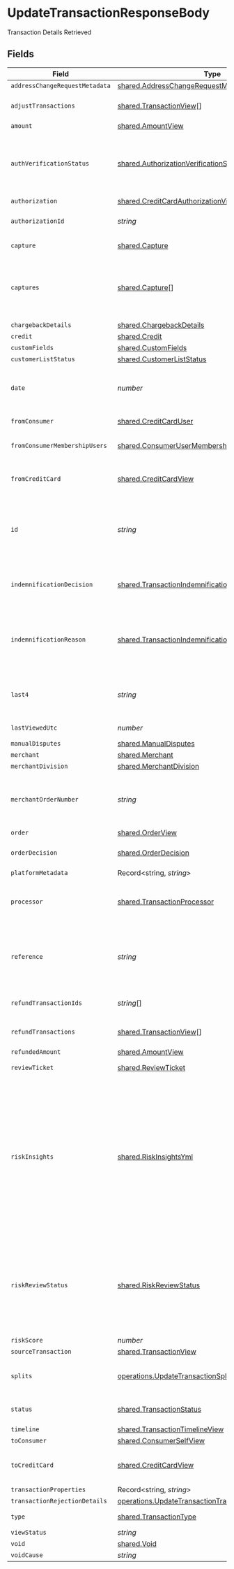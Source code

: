 # UpdateTransactionResponseBody

Transaction Details Retrieved



## Fields

| Field                                                                                                                                                                                                                                                                   | Type                                                                                                                                                                                                                                                                    | Required                                                                                                                                                                                                                                                                | Description                                                                                                                                                                                                                                                             | Example                                                                                                                                                                                                                                                                 |
| ----------------------------------------------------------------------------------------------------------------------------------------------------------------------------------------------------------------------------------------------------------------------- | ----------------------------------------------------------------------------------------------------------------------------------------------------------------------------------------------------------------------------------------------------------------------- | ----------------------------------------------------------------------------------------------------------------------------------------------------------------------------------------------------------------------------------------------------------------------- | ----------------------------------------------------------------------------------------------------------------------------------------------------------------------------------------------------------------------------------------------------------------------- | ----------------------------------------------------------------------------------------------------------------------------------------------------------------------------------------------------------------------------------------------------------------------- |
| `addressChangeRequestMetadata`                                                                                                                                                                                                                                          | [shared.AddressChangeRequestMetadataView](../../../sdk/models/shared/addresschangerequestmetadataview.md)                                                                                                                                                               | :heavy_minus_sign:                                                                                                                                                                                                                                                      | N/A                                                                                                                                                                                                                                                                     |                                                                                                                                                                                                                                                                         |
| `adjustTransactions`                                                                                                                                                                                                                                                    | [shared.TransactionView](../../../sdk/models/shared/transactionview.md)[]                                                                                                                                                                                               | :heavy_minus_sign:                                                                                                                                                                                                                                                      | **Nullable** for Transactions Details.<br/>                                                                                                                                                                                                                             |                                                                                                                                                                                                                                                                         |
| `amount`                                                                                                                                                                                                                                                                | [shared.AmountView](../../../sdk/models/shared/amountview.md)                                                                                                                                                                                                           | :heavy_minus_sign:                                                                                                                                                                                                                                                      | N/A                                                                                                                                                                                                                                                                     |                                                                                                                                                                                                                                                                         |
| `authVerificationStatus`                                                                                                                                                                                                                                                | [shared.AuthorizationVerificationStatus](../../../sdk/models/shared/authorizationverificationstatus.md)                                                                                                                                                                 | :heavy_minus_sign:                                                                                                                                                                                                                                                      | Used to track the status of micro-authorizations. **Nullable** for Transactions Details.                                                                                                                                                                                | new                                                                                                                                                                                                                                                                     |
| `authorization`                                                                                                                                                                                                                                                         | [shared.CreditCardAuthorizationView](../../../sdk/models/shared/creditcardauthorizationview.md)                                                                                                                                                                         | :heavy_minus_sign:                                                                                                                                                                                                                                                      | N/A                                                                                                                                                                                                                                                                     |                                                                                                                                                                                                                                                                         |
| `authorizationId`                                                                                                                                                                                                                                                       | *string*                                                                                                                                                                                                                                                                | :heavy_minus_sign:                                                                                                                                                                                                                                                      | The authorization's id.                                                                                                                                                                                                                                                 | T1c3p4yBuVYJ9                                                                                                                                                                                                                                                           |
| `capture`                                                                                                                                                                                                                                                               | [shared.Capture](../../../sdk/models/shared/capture.md)                                                                                                                                                                                                                 | :heavy_minus_sign:                                                                                                                                                                                                                                                      | Deprecated. Use `captures`.                                                                                                                                                                                                                                             |                                                                                                                                                                                                                                                                         |
| `captures`                                                                                                                                                                                                                                                              | [shared.Capture](../../../sdk/models/shared/capture.md)[]                                                                                                                                                                                                               | :heavy_minus_sign:                                                                                                                                                                                                                                                      | All captures associated with the transaction. **Nullable** for Transactions Details.                                                                                                                                                                                    |                                                                                                                                                                                                                                                                         |
| `chargebackDetails`                                                                                                                                                                                                                                                     | [shared.ChargebackDetails](../../../sdk/models/shared/chargebackdetails.md)                                                                                                                                                                                             | :heavy_minus_sign:                                                                                                                                                                                                                                                      | N/A                                                                                                                                                                                                                                                                     |                                                                                                                                                                                                                                                                         |
| `credit`                                                                                                                                                                                                                                                                | [shared.Credit](../../../sdk/models/shared/credit.md)                                                                                                                                                                                                                   | :heavy_minus_sign:                                                                                                                                                                                                                                                      | N/A                                                                                                                                                                                                                                                                     |                                                                                                                                                                                                                                                                         |
| `customFields`                                                                                                                                                                                                                                                          | [shared.CustomFields](../../../sdk/models/shared/customfields.md)                                                                                                                                                                                                       | :heavy_minus_sign:                                                                                                                                                                                                                                                      | N/A                                                                                                                                                                                                                                                                     |                                                                                                                                                                                                                                                                         |
| `customerListStatus`                                                                                                                                                                                                                                                    | [shared.CustomerListStatus](../../../sdk/models/shared/customerliststatus.md)                                                                                                                                                                                           | :heavy_minus_sign:                                                                                                                                                                                                                                                      | N/A                                                                                                                                                                                                                                                                     |                                                                                                                                                                                                                                                                         |
| `date`                                                                                                                                                                                                                                                                  | *number*                                                                                                                                                                                                                                                                | :heavy_minus_sign:                                                                                                                                                                                                                                                      | Transaction date. **Nullable** for Transactions Details.                                                                                                                                                                                                                | 1615407159447                                                                                                                                                                                                                                                           |
| `fromConsumer`                                                                                                                                                                                                                                                          | [shared.CreditCardUser](../../../sdk/models/shared/creditcarduser.md)                                                                                                                                                                                                   | :heavy_minus_sign:                                                                                                                                                                                                                                                      | The credit card user.                                                                                                                                                                                                                                                   |                                                                                                                                                                                                                                                                         |
| `fromConsumerMembershipUsers`                                                                                                                                                                                                                                           | [shared.ConsumerUserMembership](../../../sdk/models/shared/consumerusermembership.md)                                                                                                                                                                                   | :heavy_minus_sign:                                                                                                                                                                                                                                                      | **Nullable** for Transactions Details.<br/>                                                                                                                                                                                                                             |                                                                                                                                                                                                                                                                         |
| `fromCreditCard`                                                                                                                                                                                                                                                        | [shared.CreditCardView](../../../sdk/models/shared/creditcardview.md)                                                                                                                                                                                                   | :heavy_minus_sign:                                                                                                                                                                                                                                                      | Contains details about the credit card transaction.                                                                                                                                                                                                                     |                                                                                                                                                                                                                                                                         |
| `id`                                                                                                                                                                                                                                                                    | *string*                                                                                                                                                                                                                                                                | :heavy_minus_sign:                                                                                                                                                                                                                                                      | The unique ID associated with the transaction. **Nullable** for Transactions Details.                                                                                                                                                                                   | T1c3p4yBuVYJ9                                                                                                                                                                                                                                                           |
| `indemnificationDecision`                                                                                                                                                                                                                                               | [shared.TransactionIndemnificationDecision](../../../sdk/models/shared/transactionindemnificationdecision.md)                                                                                                                                                           | :heavy_minus_sign:                                                                                                                                                                                                                                                      | Describes whether the transaction is indemnified by Bolt for fraud.<br/>                                                                                                                                                                                                | indemnified                                                                                                                                                                                                                                                             |
| `indemnificationReason`                                                                                                                                                                                                                                                 | [shared.TransactionIndemnificationReason](../../../sdk/models/shared/transactionindemnificationreason.md)                                                                                                                                                               | :heavy_minus_sign:                                                                                                                                                                                                                                                      | Describes the reason that the transaction is or is not indemnified by Bolt for fraud.<br/>                                                                                                                                                                              | merchant_force_approved                                                                                                                                                                                                                                                 |
| `last4`                                                                                                                                                                                                                                                                 | *string*                                                                                                                                                                                                                                                                | :heavy_minus_sign:                                                                                                                                                                                                                                                      | The card's last 4 digits. **Nullable** for Transactions Details.                                                                                                                                                                                                        | 4021                                                                                                                                                                                                                                                                    |
| `lastViewedUtc`                                                                                                                                                                                                                                                         | *number*                                                                                                                                                                                                                                                                | :heavy_minus_sign:                                                                                                                                                                                                                                                      | The last view time as UTC.                                                                                                                                                                                                                                              | 1485997169003                                                                                                                                                                                                                                                           |
| `manualDisputes`                                                                                                                                                                                                                                                        | [shared.ManualDisputes](../../../sdk/models/shared/manualdisputes.md)                                                                                                                                                                                                   | :heavy_minus_sign:                                                                                                                                                                                                                                                      | N/A                                                                                                                                                                                                                                                                     |                                                                                                                                                                                                                                                                         |
| `merchant`                                                                                                                                                                                                                                                              | [shared.Merchant](../../../sdk/models/shared/merchant.md)                                                                                                                                                                                                               | :heavy_minus_sign:                                                                                                                                                                                                                                                      | N/A                                                                                                                                                                                                                                                                     |                                                                                                                                                                                                                                                                         |
| `merchantDivision`                                                                                                                                                                                                                                                      | [shared.MerchantDivision](../../../sdk/models/shared/merchantdivision.md)                                                                                                                                                                                               | :heavy_minus_sign:                                                                                                                                                                                                                                                      | N/A                                                                                                                                                                                                                                                                     |                                                                                                                                                                                                                                                                         |
| `merchantOrderNumber`                                                                                                                                                                                                                                                   | *string*                                                                                                                                                                                                                                                                | :heavy_minus_sign:                                                                                                                                                                                                                                                      | The merchant's internal order number for this transaction.                                                                                                                                                                                                              | O-1234567                                                                                                                                                                                                                                                               |
| `order`                                                                                                                                                                                                                                                                 | [shared.OrderView](../../../sdk/models/shared/orderview.md)                                                                                                                                                                                                             | :heavy_minus_sign:                                                                                                                                                                                                                                                      | N/A                                                                                                                                                                                                                                                                     |                                                                                                                                                                                                                                                                         |
| `orderDecision`                                                                                                                                                                                                                                                         | [shared.OrderDecision](../../../sdk/models/shared/orderdecision.md)                                                                                                                                                                                                     | :heavy_minus_sign:                                                                                                                                                                                                                                                      | Decision and score for an order.                                                                                                                                                                                                                                        |                                                                                                                                                                                                                                                                         |
| `platformMetadata`                                                                                                                                                                                                                                                      | Record<string, *string*>                                                                                                                                                                                                                                                | :heavy_minus_sign:                                                                                                                                                                                                                                                      | N/A                                                                                                                                                                                                                                                                     |                                                                                                                                                                                                                                                                         |
| `processor`                                                                                                                                                                                                                                                             | [shared.TransactionProcessor](../../../sdk/models/shared/transactionprocessor.md)                                                                                                                                                                                       | :heavy_minus_sign:                                                                                                                                                                                                                                                      | The processor used. **Nullable** for Transactions Details.                                                                                                                                                                                                              | adyen_gateway                                                                                                                                                                                                                                                           |
| `reference`                                                                                                                                                                                                                                                             | *string*                                                                                                                                                                                                                                                                | :heavy_minus_sign:                                                                                                                                                                                                                                                      | The transaction's 12-digit Bolt reference ID. **Nullable** for Transactions Details.                                                                                                                                                                                    | LBLJ-TWW7-R9VC                                                                                                                                                                                                                                                          |
| `refundTransactionIds`                                                                                                                                                                                                                                                  | *string*[]                                                                                                                                                                                                                                                              | :heavy_minus_sign:                                                                                                                                                                                                                                                      | **Nullable** for Transactions Details.<br/>                                                                                                                                                                                                                             |                                                                                                                                                                                                                                                                         |
| `refundTransactions`                                                                                                                                                                                                                                                    | [shared.TransactionView](../../../sdk/models/shared/transactionview.md)[]                                                                                                                                                                                               | :heavy_minus_sign:                                                                                                                                                                                                                                                      | **Nullable** for Transactions Details.<br/>                                                                                                                                                                                                                             |                                                                                                                                                                                                                                                                         |
| `refundedAmount`                                                                                                                                                                                                                                                        | [shared.AmountView](../../../sdk/models/shared/amountview.md)                                                                                                                                                                                                           | :heavy_minus_sign:                                                                                                                                                                                                                                                      | N/A                                                                                                                                                                                                                                                                     |                                                                                                                                                                                                                                                                         |
| `reviewTicket`                                                                                                                                                                                                                                                          | [shared.ReviewTicket](../../../sdk/models/shared/reviewticket.md)                                                                                                                                                                                                       | :heavy_minus_sign:                                                                                                                                                                                                                                                      | Internal use only.                                                                                                                                                                                                                                                      |                                                                                                                                                                                                                                                                         |
| `riskInsights`                                                                                                                                                                                                                                                          | [shared.RiskInsightsYml](../../../sdk/models/shared/riskinsightsyml.md)                                                                                                                                                                                                 | :heavy_minus_sign:                                                                                                                                                                                                                                                      | Displays fraud decisioning insights based on key factors. This information can either be forwarded via a `risk_insights` transaction webhook type or be polled by sending a `GET` request to Bolt's [transactions endpoint](/api-bolt/#operation/transaction-details).<br/> |                                                                                                                                                                                                                                                                         |
| `riskReviewStatus`                                                                                                                                                                                                                                                      | [shared.RiskReviewStatus](../../../sdk/models/shared/riskreviewstatus.md)                                                                                                                                                                                               | :heavy_minus_sign:                                                                                                                                                                                                                                                      | Describes the current Risk Review status. A transaction could be unreviewed, reviewed, or pending manual review by the Bolt team.                                                                                                                                       | reviewed                                                                                                                                                                                                                                                                |
| `riskScore`                                                                                                                                                                                                                                                             | *number*                                                                                                                                                                                                                                                                | :heavy_minus_sign:                                                                                                                                                                                                                                                      | N/A                                                                                                                                                                                                                                                                     |                                                                                                                                                                                                                                                                         |
| `sourceTransaction`                                                                                                                                                                                                                                                     | [shared.TransactionView](../../../sdk/models/shared/transactionview.md)                                                                                                                                                                                                 | :heavy_minus_sign:                                                                                                                                                                                                                                                      | N/A                                                                                                                                                                                                                                                                     |                                                                                                                                                                                                                                                                         |
| `splits`                                                                                                                                                                                                                                                                | [operations.UpdateTransactionSplits](../../../sdk/models/operations/updatetransactionsplits.md)[]                                                                                                                                                                       | :heavy_minus_sign:                                                                                                                                                                                                                                                      | A list of splits. **Nullable** for Transactions Details.                                                                                                                                                                                                                |                                                                                                                                                                                                                                                                         |
| `status`                                                                                                                                                                                                                                                                | [shared.TransactionStatus](../../../sdk/models/shared/transactionstatus.md)                                                                                                                                                                                             | :heavy_minus_sign:                                                                                                                                                                                                                                                      | The transaction's status.                                                                                                                                                                                                                                               | cancelled                                                                                                                                                                                                                                                               |
| `timeline`                                                                                                                                                                                                                                                              | [shared.TransactionTimelineView](../../../sdk/models/shared/transactiontimelineview.md)                                                                                                                                                                                 | :heavy_minus_sign:                                                                                                                                                                                                                                                      | N/A                                                                                                                                                                                                                                                                     |                                                                                                                                                                                                                                                                         |
| `toConsumer`                                                                                                                                                                                                                                                            | [shared.ConsumerSelfView](../../../sdk/models/shared/consumerselfview.md)                                                                                                                                                                                               | :heavy_minus_sign:                                                                                                                                                                                                                                                      | N/A                                                                                                                                                                                                                                                                     |                                                                                                                                                                                                                                                                         |
| `toCreditCard`                                                                                                                                                                                                                                                          | [shared.CreditCardView](../../../sdk/models/shared/creditcardview.md)                                                                                                                                                                                                   | :heavy_minus_sign:                                                                                                                                                                                                                                                      | Contains details about the credit card transaction.                                                                                                                                                                                                                     |                                                                                                                                                                                                                                                                         |
| `transactionProperties`                                                                                                                                                                                                                                                 | Record<string, *string*>                                                                                                                                                                                                                                                | :heavy_minus_sign:                                                                                                                                                                                                                                                      | N/A                                                                                                                                                                                                                                                                     |                                                                                                                                                                                                                                                                         |
| `transactionRejectionDetails`                                                                                                                                                                                                                                           | [operations.UpdateTransactionTransactionRejectionDetails](../../../sdk/models/operations/updatetransactiontransactionrejectiondetails.md)                                                                                                                               | :heavy_minus_sign:                                                                                                                                                                                                                                                      | N/A                                                                                                                                                                                                                                                                     |                                                                                                                                                                                                                                                                         |
| `type`                                                                                                                                                                                                                                                                  | [shared.TransactionType](../../../sdk/models/shared/transactiontype.md)                                                                                                                                                                                                 | :heavy_minus_sign:                                                                                                                                                                                                                                                      | The type of transaction.                                                                                                                                                                                                                                                | cc_payment                                                                                                                                                                                                                                                              |
| `viewStatus`                                                                                                                                                                                                                                                            | *string*                                                                                                                                                                                                                                                                | :heavy_minus_sign:                                                                                                                                                                                                                                                      | N/A                                                                                                                                                                                                                                                                     |                                                                                                                                                                                                                                                                         |
| `void`                                                                                                                                                                                                                                                                  | [shared.Void](../../../sdk/models/shared/void.md)                                                                                                                                                                                                                       | :heavy_minus_sign:                                                                                                                                                                                                                                                      | N/A                                                                                                                                                                                                                                                                     |                                                                                                                                                                                                                                                                         |
| `voidCause`                                                                                                                                                                                                                                                             | *string*                                                                                                                                                                                                                                                                | :heavy_minus_sign:                                                                                                                                                                                                                                                      | N/A                                                                                                                                                                                                                                                                     |                                                                                                                                                                                                                                                                         |